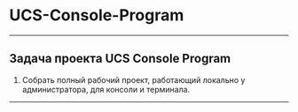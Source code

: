 # UCS-Console-Program

---

## Задача проекта UCS Console Program

1. Собрать полный рабочий проект, работающий локально у администратора, для консоли и терминала.

---